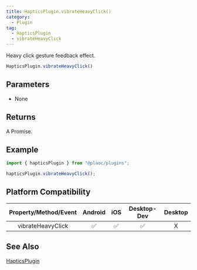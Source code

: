 ```yaml
---
title: HapticsPlugin.vibrateHeavyClick()
category:
  - Plugin
tag:
  - HapticsPlugin
  - vibrateHeavyClick
---
```


Heavy click gesture feedback effect.

```js
HapticsPlugin.vibrateHeavyClick()
```

## Parameters

- None  

## Returns

A Promise.

## Example

```js
import { hapticsPlugin } from "@plaoc/plugins";

hapticsPlugin.vibrateHeavyClick();
```

## Platform Compatibility

| Property/Method/Event    | Android | iOS | Desktop-Dev | Desktop |
|:------------------------:|:-------:|:---:|:-----------:|:-------:|
| vibrateHeavyClick        | ✅      | ✅  | ✅          | X       |

## See Also

[HapticsPlugin](./index.md)